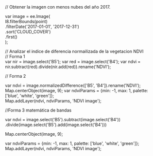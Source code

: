 // Obtener la imagen con menos nubes del año 2017.

var image = ee.Image(   
  l8.filterBounds(point)  
    .filterDate('2017-01-01', '2017-12-31')   
    .sort('CLOUD_COVER')  
    .first()  
);  

  

// Analizar el indice de diferencia normailizada de la vegetacion NDVI  
// Forma 1  
var nir = image.select('B5'); 
var red = image.select('B4'); 
var ndvi = nir.subtract(red).divide(nir.add(red)).rename('NDVI'); 

  

// Forma 2  

var ndvi = image.normalizedDifference(['B5', 'B4']).rename('NDVI'); 
Map.centerObject(image, 9); 
var ndviParams = {min: -1, max: 1, palette: ['blue', 'white', 'green']};  
Map.addLayer(ndvi, ndviParams, 'NDVI image'); 

//Forma 3 matemática de bandas



var ndvi = image.select('B5').subtract(image.select('B4'))  
            .divide(image.select('B5').add(image.select('B4')))    

Map.centerObject(image, 9); 
        
var ndviParams = {min: -1, max: 1, palette: ['blue', 'white', 'green']};  
Map.addLayer(ndvi, ndviParams, 'NDVI image');
